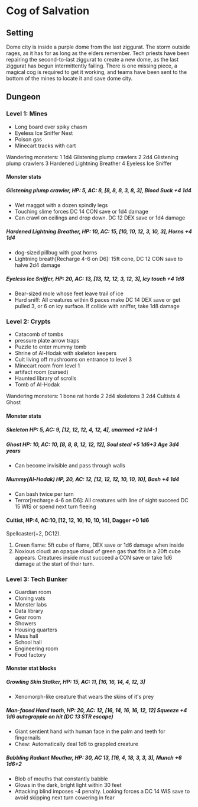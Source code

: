 # Cog of Salvation
## Setting
Dome city is inside a purple dome from the last ziggurat. The storm outside rages, as it has for as long as the elders remember. Tech priests have been repairing the second-to-last ziggurat to create a new dome, as the last ziggurat has begun intermittently failing. There is one missing piece, a magical cog is required to get it working, and teams have been sent to the bottom of the mines to locate it and save dome city.

## Dungeon

### Level 1: Mines
- Long board over spiky chasm
- Eyeless Ice Sniffer Nest
- Poison gas
- Minecart tracks with cart

Wandering monsters:
1	1d4 Glistening plump crawlers
2	2d4 Glistening plump crawlers
3	Hardened Lightning Breather
4	Eyeless Ice Sniffer	

#### Monster stats
##### Glistening plump crawler, HP: 5, AC: 8, [8, 8, 8, 3, 8, 3], Blood Suck +4 1d4
- Wet maggot with a dozen spindly legs
- Touching slime forces DC 14 CON save or 1d4 damage
- Can crawl on ceilings and drop down. DC 12 DEX save or 1d4 damage

##### Hardened Lightning Breather, HP: 10, AC: 15, [10, 10, 12, 3, 10, 3], Horns +4 1d4
- dog-sized pillbug with goat horns
- Lightning breath[Recharge 4-6 on D6]: 15ft cone, DC 12 CON save to halve 2d4 damage

##### Eyeless Ice Sniffer, HP: 20, AC: 13, [13, 12, 12, 3, 12, 3], Icy touch +4 1d8
- Bear-sized mole whose feet leave trail of ice
- Hard sniff: All creatures within 6 paces make DC 14 DEX save or get pulled 3, or 6 on icy surface. If collide with sniffer, take 1d8 damage


### Level 2: Crypts
- Catacomb of tombs
- pressure plate arrow traps
- Puzzle to enter mummy tomb
- Shrine of Al-Hodak with skeleton keepers
- Cult living off mushrooms on entrance to level 3
- Minecart room from level 1
- artifact room (cursed)
- Haunted library of scrolls
- Tomb of Al-Hodak

Wandering monsters:
1	bone rat horde
2	2d4 skeletons
3	2d4 Cultists
4	Ghost

#### Monster stats
##### Skeleton HP: 5, AC: 9, [12, 12, 12, 4, 12, 4], unarmed +2 1d4-1
##### Ghost HP: 10, AC: 10, [8, 8, 8, 12, 12, 12], Soul steal +5 1d6+3	Age 3d4 years
- Can become invisible and pass through walls

##### Mummy(Al-Hodak) HP, 20, AC: 12, [12, 12, 12, 10, 10, 10], Bash +4 1d4
- Can bash twice per turn
- Terror[recharge 4-6 on D6]: All creatures with line of sight succeed DC 15 WIS or spend next turn fleeing

#### Cultist, HP:4, AC:10, [12, 12, 10, 10, 10, 14], Dagger +0 1d6
Spellcaster(+2, DC12).
1. Green flame: 5ft cube of flame, DEX save or 1d6 damage when inside
2. Noxious cloud: an opaque cloud of green gas that fits in a 20ft cube appears. Creatures inside must succeed a CON save or take 1d6 damage at the start of their turn.


### Level 3: Tech Bunker
- Guardian room
- Cloning vats
- Monster labs
- Data library
- Gear room
- Showers
- Housing quarters
- Mess hall
- School hall
- Engineering room
- Food factory

#### 

#### Monster stat blocks

##### Growling Skin Stalker, HP: 15, AC: 11, [16, 16, 14, 4, 12, 3]
- Xenomorph-like creature that wears the skins of it's prey

##### Man-faced Hand tooth, HP: 20, AC: 12, [16, 14, 16, 16, 12, 12] Squeeze +4 1d6 autograpple on hit (DC 13 STR escape)
- Giant sentient hand with human face in the palm and teeth for fingernails
- Chew: Automatically deal 1d6 to grappled creature

##### Babbling Radiant Mouther, HP: 30, AC 13, [16, 4, 18, 3, 3, 3], Munch +6 1d6+2
- Blob of mouths that constantly babble
- Glows in the dark, bright light within 30 feet
- Attacking blind imposes -4 penalty. Looking forces a DC 14 WIS save to avoid skipping next turn cowering in fear
